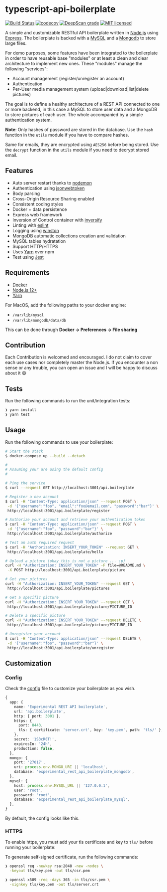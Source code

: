 # typescript-api-boilerplate

[![Build Status](https://travis-ci.org/TommyStarK/REST-API-Node-Boilerplate.svg?branch=master)](https://travis-ci.org/TommyStarK/REST-API-Node-Boilerplate) [![codecov](https://codecov.io/gh/TommyStarK/REST-API-Node-Boilerplate/branch/master/graph/badge.svg)](https://codecov.io/gh/TommyStarK/REST-API-Node-Boilerplate) [![DeepScan grade](https://deepscan.io/api/teams/10558/projects/13403/branches/224530/badge/grade.svg)](https://deepscan.io/dashboard#view=project&tid=10558&pid=13403&bid=224530) [![MIT licensed](https://img.shields.io/badge/license-MIT-blue.svg)](./LICENSE)

A simple and customizable RESTful API boilerplate written in [Node.js](https://nodejs.org/en/) using [Express](https://expressjs.com/). The boilerplate is backed with a [MySQL](https://www.mysql.com/) and a [Mongodb](https://www.mongodb.com/) to store large files.

For demo purposes, some features have been integrated to the boilerplate in order to have reusable base "modules" or at least a clean and clear architecture to implement new ones. These "modules" manage the following "services":

- Account management (register/unregister an account)
- Authentication
- Per-User media management system (upload|download|list|delete pictures)

The goal is to define a healthy architecture of a REST API connected to one or more backend, in this case a MySQL to store user data and a MongoDB to store pictures of each user. The whole accompanied by a simple authentication system.

**Note**: Only hashes of password are stored in the database. Use the `hash` function in the
`utils` module if you have to compare hashes.

Same for emails, they are encrypted using `AES256` before being stored. Use the `decrypt`
function in the `utils` module if you need to decrypt stored email.

## Features

- Auto server restart thanks to [nodemon](https://github.com/remy/nodemon)
- Authentication using [jsonwebtoken](https://jwt.io/)
- Body parsing
- Cross-Origin Resource Sharing enabled
- Consistent coding styles
- Docker + data persistence
- Express web framework
- Inversion of Control container with [inversify](https://github.com/inversify/InversifyJS)
- Linting with [eslint](https://eslint.org/)
- Logging using [winston](https://github.com/winstonjs/winston)
- MongoDB automatic collections creation and validation
- MySQL tables hydratation
- Support HTTP/HTTPS
- Uses [Yarn](https://yarnpkg.com/en/) over npm
- Test using [Jest](https://github.com/facebook/jest)

## Requirements

- [Docker](https://www.docker.com)
- [Node.js 12+](https://nodejs.org/en/)
- [Yarn](https://yarnpkg.com/)

For MacOS, add the following paths to your docker engine:

- `/var/lib/mysql`
- `/var/lib/mongodb/data/db`

This can be done through **Docker -> Preferences -> File sharing**

## Contribution

Each Contribution is welcomed and encouraged. I do not claim to cover each use cases nor completely master the Node.js. If you encounter a non sense or any trouble, you can open an issue and I will be happy to discuss about it :smile:

## Tests

Run the following commands to run the unit/integration tests:

 ```bash
❯ yarn install
❯ yarn test
 ```

## Usage

Run the following commands to use your boilerplate:

 ```bash
# Start the stack
$ docker-compose up --build --detach

#
# Assuming your are using the default config
#

# Ping the service
$ curl --request GET http://localhost:3001/api.boilerplate

# Register a new account
$ curl -H "Content-Type: application/json" --request POST \
  -d '{"username":"foo", "email":"foo@email.com", "password":"bar"}' \
  http://localhost:3001/api.boilerplate/register

# Authorize your account and retrieve your authentication token
$ curl -H "Content-Type: application/json" --request POST \
  -d '{"username":"foo", "password":"bar"}' \
  http://localhost:3001/api.boilerplate/authorize

# Test an auth required request
$ curl -H "Authorization: INSERT_YOUR_TOKEN" --request GET \
  http://localhost:3001/api.boilerplate/hello

# Upload a picture (okay this is not a picture ... :p)
curl -H "Authorization: INSERT_YOUR_TOKEN" -F file=@README.md \
  -X POST http://localhost:3001/api.boilerplate/picture

# Get your pictures
curl -H "Authorization: INSERT_YOUR_TOKEN" --request GET \
  http://localhost:3001/api.boilerplate/pictures

# Get a specific picture
curl -H "Authorization: INSERT_YOUR_TOKEN" --request GET \
  http://localhost:3001/api.boilerplate/picture/PICTURE_ID

# Delete a specific picture
curl -H "Authorization: INSERT_YOUR_TOKEN" --request DELETE \
  http://localhost:3001/api.boilerplate/picture/PICTURE_ID

# Unregister your account
$ curl -H "Content-Type: application/json" --request DELETE \
  -d '{"username":"foo", "password":"bar"}' \
  http://localhost:3001/api.boilerplate/unregister
 ```

## Customization

### Config

Check the [config](https://github.com/TommyStarK/REST-API-Node-Boilerplate/blob/master/src/config.ts) file to customize your boilerplate as you wish.

  ```typescript
  {
    app: {
      name: 'Experimental REST API boilerplate',
      url: 'api.boilerplate',
      http: { port: 3001 },
      https: {
        port: 8443,
        tls: { certificate: 'server.crt', key: 'key.pem', path: 'tls/' },
      },
      secret: '1S3cR€T!',
      expiresIn: '24h',
      production: false,
    },
    mongo: {
      port: '27017',
      uri: process.env.MONGO_URI || 'localhost',
      database: 'experimental_rest_api_boilerplate_mongodb',
    },
    mysql: {
      host: process.env.MYSQL_URL || '127.0.0.1',
      user: 'root',
      password: 'root',
      database: 'experimental_rest_api_boilerplate_mysql',
    },
  }
  ```

By default, the config looks like this.

### HTTPS

To enable https, you must add your tls certificate and key to `tls/` before running your boilerplate:

To generate self-signed certificate, run the following commands:

```bash
❯ openssl req -newkey rsa:2048 -new -nodes \
  -keyout tls/key.pem -out tls/csr.pem

❯ openssl x509 -req -days 365 -in tls/csr.pem \
  -signkey tls/key.pem -out tls/server.crt
```

